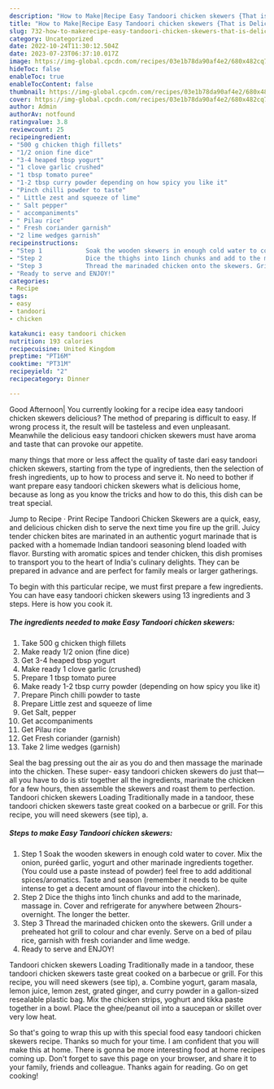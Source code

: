 ```yaml
---
description: "How to Make|Recipe Easy Tandoori chicken skewers {That is Delicious"
title: "How to Make|Recipe Easy Tandoori chicken skewers {That is Delicious"
slug: 732-how-to-makerecipe-easy-tandoori-chicken-skewers-that-is-delicious
category: Uncategorized
date: 2022-10-24T11:30:12.504Z
date: 2023-07-23T06:37:10.017Z
image: https://img-global.cpcdn.com/recipes/03e1b78da90af4e2/680x482cq70/easy-tandoori-chicken-skewers-recipe-main-photo.jpg
hideToc: false
enableToc: true
enableTocContent: false
thumbnail: https://img-global.cpcdn.com/recipes/03e1b78da90af4e2/680x482cq70/easy-tandoori-chicken-skewers-recipe-main-photo.jpg
cover: https://img-global.cpcdn.com/recipes/03e1b78da90af4e2/680x482cq70/easy-tandoori-chicken-skewers-recipe-main-photo.jpg
author: Admin
authorAv: notfound
ratingvalue: 3.8
reviewcount: 25
recipeingredient:
- "500 g chicken thigh fillets"
- "1/2 onion fine dice"
- "3-4 heaped tbsp yogurt"
- "1 clove garlic crushed"
- "1 tbsp tomato puree"
- "1-2 tbsp curry powder depending on how spicy you like it"
- "Pinch chilli powder to taste"
- " Little zest and squeeze of lime"
- " Salt pepper"
- " accompaniments"
- " Pilau rice"
- " Fresh coriander garnish"
- "2 lime wedges garnish"
recipeinstructions:
- "Step 1            Soak the wooden skewers in enough cold water to cover. Mix the onion, puréed garlic, yogurt and other marinade ingredients together. (You could use a paste instead of powder) feel free to add additional spices/aromatics. Taste and season (remember it needs to be quite intense to get a decent amount of flavour into the chicken)."
- "Step 2            Dice the thighs into 1inch chunks and add to the marinade, massage in. Cover and refrigerate for anywhere between 2hours-overnight. The longer the better."
- "Step 3            Thread the marinaded chicken onto the skewers. Grill under a preheated hot grill to colour and char evenly. Serve on a bed of pilau rice, garnish with fresh coriander and lime wedge."
- "Ready to serve and ENJOY!"
categories:
- Recipe
tags:
- easy
- tandoori
- chicken

katakunci: easy tandoori chicken 
nutrition: 193 calories
recipecuisine: United Kingdom
preptime: "PT16M"
cooktime: "PT31M"
recipeyield: "2"
recipecategory: Dinner

---
```



Good Afternoon| You currently looking for a recipe idea easy tandoori chicken skewers delicious? The method of preparing is difficult to easy. If wrong process it, the result will be tasteless and even unpleasant. Meanwhile the delicious easy tandoori chicken skewers must have aroma and taste that can provoke our appetite.






many things that more or less affect the quality of taste dari easy tandoori chicken skewers, starting from the type of ingredients, then the selection of fresh ingredients, up to how to process and serve it. No need to bother if want prepare easy tandoori chicken skewers what is delicious home, because as long as you know the tricks and how to do this, this dish can be treat special.


Jump to Recipe · Print Recipe Tandoori Chicken Skewers are a quick, easy, and delicious chicken dish to serve the next time you fire up the grill. Juicy tender chicken bites are marinated in an authentic yogurt marinade that is packed with a homemade Indian tandoori seasoning blend loaded with flavor. Bursting with aromatic spices and tender chicken, this dish promises to transport you to the heart of India&#39;s culinary delights. They can be prepared in advance and are perfect for family meals or larger gatherings.


To begin with this particular recipe, we must first prepare a few ingredients. You can have easy tandoori chicken skewers using 13 ingredients and 3 steps. Here is how you cook it.

<!--inarticleads1-->

##### The ingredients needed to make Easy Tandoori chicken skewers:

1. Take 500 g chicken thigh fillets
1. Make ready 1/2 onion (fine dice)
1. Get 3-4 heaped tbsp yogurt
1. Make ready 1 clove garlic (crushed)
1. Prepare 1 tbsp tomato puree
1. Make ready 1-2 tbsp curry powder (depending on how spicy you like it)
1. Prepare Pinch chilli powder to taste
1. Prepare  Little zest and squeeze of lime
1. Get  Salt, pepper
1. Get  accompaniments
1. Get  Pilau rice
1. Get  Fresh coriander (garnish)
1. Take 2 lime wedges (garnish)


Seal the bag pressing out the air as you do and then massage the marinade into the chicken. These super- easy tandoori chicken skewers do just that—all you have to do is stir together all the ingredients, marinate the chicken for a few hours, then assemble the skewers and roast them to perfection. Tandoori chicken skewers Loading Traditionally made in a tandoor, these tandoori chicken skewers taste great cooked on a barbecue or grill. For this recipe, you will need skewers (see tip), a. 

<!--inarticleads2-->

##### Steps to make Easy Tandoori chicken skewers:

1. Step 1            Soak the wooden skewers in enough cold water to cover. Mix the onion, puréed garlic, yogurt and other marinade ingredients together. (You could use a paste instead of powder) feel free to add additional spices/aromatics. Taste and season (remember it needs to be quite intense to get a decent amount of flavour into the chicken).
1. Step 2            Dice the thighs into 1inch chunks and add to the marinade, massage in. Cover and refrigerate for anywhere between 2hours-overnight. The longer the better.
1. Step 3            Thread the marinaded chicken onto the skewers. Grill under a preheated hot grill to colour and char evenly. Serve on a bed of pilau rice, garnish with fresh coriander and lime wedge.
1. Ready to serve and ENJOY!

Tandoori chicken skewers Loading Traditionally made in a tandoor, these tandoori chicken skewers taste great cooked on a barbecue or grill. For this recipe, you will need skewers (see tip), a. Combine yogurt, garam masala, lemon juice, lemon zest, grated ginger, and curry powder in a gallon-sized resealable plastic bag. Mix the chicken strips, yoghurt and tikka paste together in a bowl. Place the ghee/peanut oil into a saucepan or skillet over very low heat. 

So that's going to wrap this up with this special food easy tandoori chicken skewers recipe. Thanks so much for your time. I am confident that you will make this at home. There is gonna be more interesting food at home recipes coming up. Don't forget to save this page on your browser, and share it to your family, friends and colleague. Thanks again for reading. Go on get cooking!
